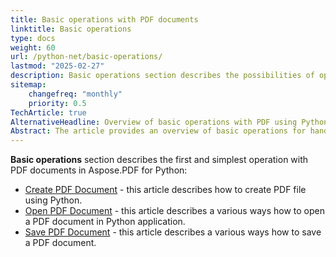 ```yaml
---
title: Basic operations with PDF documents
linktitle: Basic operations
type: docs
weight: 60
url: /python-net/basic-operations/
lastmod: "2025-02-27"
description: Basic operations section describes the possibilities of opening and saving PDF documents using the Aspose.PDF for Python via .NET.
sitemap:
    changefreq: "monthly"
    priority: 0.5
TechArticle: true 
AlternativeHeadline: Overview of basic operations with PDF using Python
Abstract: The article provides an overview of basic operations for handling PDF documents using Aspose.PDF for Python. It covers three fundamental tasks - creating, opening, and saving PDF files within a Python environment. The "Create PDF Document" section details the process of generating a PDF file using Python. The "Open PDF Document" section explores multiple methods for accessing PDF documents in a Python application. Lastly, the "Save PDF Document" section explains various techniques for saving a PDF document. Each section links to more detailed articles that guide users through these essential PDF operations.
---
```


**Basic operations** section describes the first and simplest operation with PDF documents in Aspose.PDF for Python:

- [Create PDF Document](/pdf/python-net/create-document/) - this article describes how to create PDF file using Python.
- [Open PDF Document](/pdf/python-net/open-pdf-document/) - this article describes a various ways how to open a PDF document in  Python application.
- [Save PDF Document](/pdf/python-net/save-pdf-document/) - this article describes a various ways how to save a PDF document.
